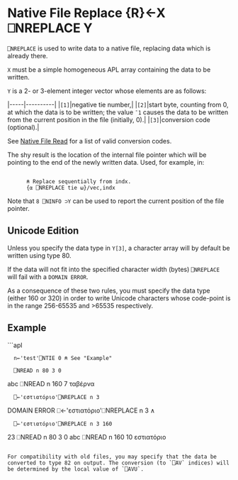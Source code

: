 <!-- Hidden search keywords -->
<div style="display: none;">
  ⎕NREPLACE NREPLACE
</div>

<h1 class="heading"><span class="name">Native File Replace</span> <span class="command">{R}←X ⎕NREPLACE Y</span></h1>

`⎕NREPLACE` is used to write data to a native file, replacing data which is already there.

`X` must be a simple homogeneous APL array containing the data to be written.

`Y` is a 2- or 3-element integer vector whose elements are as follows:

|-----|----------|
|`[1]`|negative tie number,|
|`[2]`|start byte, counting from 0, at which the data is to be written; the value `¯1` causes the data to be written from the current position in the file (initially, 0).|
|`[3]`|conversion code (optional).|

See [Native File Read](nread.md) for a list of valid conversion codes.

The shy result is the location of the internal file pointer which will be pointing to the end of the newly written data. Used, for example, in:
```apl

      ⍝ Replace sequentially from indx.
      {⍺ ⎕NREPLACE tie ⍵}/vec,indx 
```

Note that `8 ⎕NINFO ⊃Y`  can be used to report the current position of the file pointer.

## Unicode Edition

Unless you specify the data type in `Y[3]`, a character array will by default be written using type 80.

If the data will not fit into the specified character width (bytes) `⎕NREPLACE` will fail with a `DOMAIN ERROR`.

As a consequence of these two rules, you must specify the data type (either 160 or 320) in order to write Unicode characters whose code-point is in the range 256-65535 and >65535 respectively.

<h2 class="example">Example</h2>
```apl

      n←'test'⎕NTIE 0 ⍝ See "Example"

      ⎕NREAD n 80 3 0
abc
      ⎕NREAD n 160 7
ταβέρνα

      ⎕←'εστιατόριο'⎕NREPLACE n 3
DOMAIN ERROR
      ⎕←'εστιατόριο'⎕NREPLACE n 3
     ∧

      ⎕←'εστιατόριο'⎕NREPLACE n 3 160
23
      ⎕NREAD n 80 3 0
abc
      ⎕NREAD n 160 10
εστιατόριο
```

For compatibility with old files, you may specify that the data be converted to type 82 on output. The conversion (to `⎕AV` indices) will be determined by the local value of `⎕AVU`.
